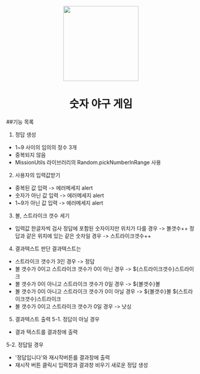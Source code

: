 <p align="middle" >
  <img width="200px;" src="https://github.com/woowacourse/javascript-baseball-precourse/blob/main/images/baseball_icon.png?raw=true"/>
</p>
<h1 align="middle">숫자 야구 게임</h1>

##기능 목록

1. 정답 생성
- 1~9 사이의 임의의 정수 3개
- 중복되지 않음
- MissionUtils 라이브러리의 Random.pickNumberInRange 사용

2. 사용자의 입력값받기
- 중복된 값 입력 -> 에러메세지 alert
- 숫자가 아닌 값 입력 -> 에러메세지 alert
- 1~9가 아닌 값 입력 -> 에러메세지 alert

3. 볼, 스트라이크 갯수 세기
- 입력값 한글자씩 검사
	  정답에 포함된 숫자이지만 위치가 다를 경우 -> 볼갯수++
	  정답과 같은 위치에 있는 같은 숫자일 경우 -> 스트라이크갯수++

4. 결과텍스트 판단
결과텍스트는
- 스트라이크 갯수가 3인 경우 -> 정답
- 볼 갯수가 0이고 스트라이크 갯수가 0이 아닌 경우 -> ${스트라이크갯수}스트라이크
- 볼 갯수가 0이 아니고 스트라이크 갯수가 0일 경우 -> ${볼갯수}볼
- 볼 갯수가 0이 아니고 스트라이크 갯수가 0이 아닐 경우 -> ${볼갯수}볼 ${스트라이크갯수}스트라이크
- 볼 갯수가 0이고 스트라이크 갯수가 0일 경우 -> 낫싱

5. 결과텍스트 출력
5-1. 정답이 아닐 경우
- 결과 텍스트를 결과창에 출력

5-2. 정답일 경우
- '정답입니다'와 재시작버튼를 결과창에 출력
- 재시작 버튼 클릭시
	  입력창과 결과창 비우기
	  새로운 정답 생성